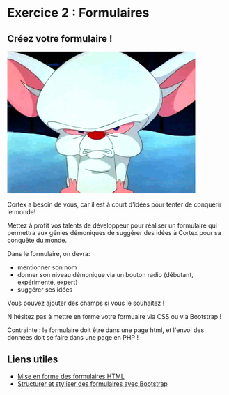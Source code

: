 # Exercice 2 : Formulaires

## Créez votre formulaire !

![cortex](../../_readme_img/cortex.gif)

Cortex a besoin de vous, car il est à court d'idées pour tenter de conquérir le monde!

Mettez à profit vos talents de développeur pour réaliser un formulaire qui permettra aux génies démoniques de suggérer des idées à Cortex pour sa conquête du monde.

Dans le formulaire, on devra:

- mentionner son nom
- donner son niveau démonique via un bouton radio (débutant, expérimenté, expert)
- suggérer ses idées

Vous pouvez ajouter des champs si vous le souhaitez !

N'hésitez pas à mettre en forme votre formuaire via CSS ou via Bootstrap !

Contrainte : le formulaire doit être dans une page html, et l'envoi des données doit se faire dans une page en PHP !

## Liens utiles

- [Mise en forme des formulaires HTML](https://developer.mozilla.org/fr/docs/Learn/Forms/Styling_web_forms)
- [Structurer et styliser des formulaires avec Bootstrap](https://www.pierre-giraud.com/bootstrap-apprendre-cours/formulaire/)

